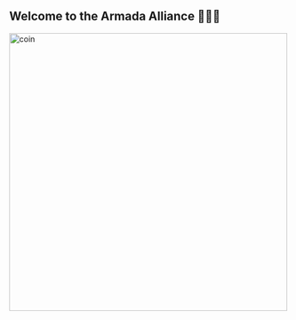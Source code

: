 ## Welcome to the Armada Alliance 🏴‍☠️🦾

<!--

**Here are some ideas to get you started:**

🙋‍♀️ A short introduction - what is your organization all about?
🌈 Contribution guidelines - how can the community get involved?
👩‍💻 Useful resources - where can the community find your docs? Is there anything else the community should know?
🍿 Fun facts - what does your team eat for breakfast?
🧙 Remember, you can do mighty things with the power of [Markdown](https://docs.github.com/github/writing-on-github/getting-started-with-writing-and-formatting-on-github/basic-writing-and-formatting-syntax)
-->


<!-- ![420](https://github.com/armada-alliance/assets/blob/gh-pages/AACoin_Vid.webp?raw=true)
 -->
 
 <img src="https://github.com/armada-alliance/assets/blob/gh-pages/AACoin_Vid.webp?raw=true" alt="coin" width="500" height="500"/>
